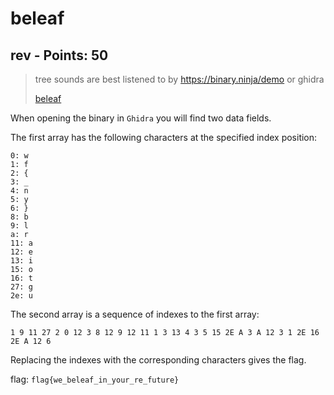 # beleaf

## rev - Points: 50

> tree sounds are best listened to by https://binary.ninja/demo or ghidra
>
> [beleaf](beleaf)
>

When opening the binary in `Ghidra` you will find two data fields.

The first array has the following characters at the specified index position:

```
0: w
1: f
2: {
3: _
4: n
5: y
6: }
8: b
9: l
a: r
11: a
12: e
13: i
15: o
16: t
27: g
2e: u
```

The second array is a sequence of indexes to the first array:

    1 9 11 27 2 0 12 3 8 12 9 12 11 1 3 13 4 3 5 15 2E A 3 A 12 3 1 2E 16 2E A 12 6

Replacing the indexes with the corresponding characters gives the flag.

flag: `flag{we_beleaf_in_your_re_future}`